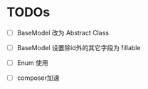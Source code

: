 # TODOs
- [ ] BaseModel 改为 Abstract Class  
- [ ] BaseModel 设置除id外的其它字段为 fillable 
- [ ] Enum 使用
- [ ] composer加速

